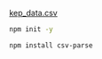 [kep_data.csv](https://exoplanetarchive.ipac.caltech.edu/cgi-bin/TblView/nph-tblView?app=ExoTbls&config=cumulative)

```bash
npm init -y

npm install csv-parse
```
